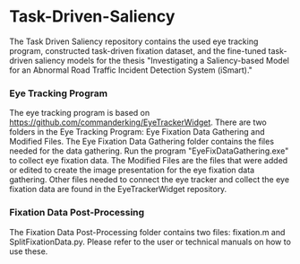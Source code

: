 # Task-Driven-Saliency
The Task Driven Saliency repository contains the used eye tracking program, constructed task-driven fixation dataset, and the fine-tuned task-driven saliency models for the thesis "Investigating a Saliency-based Model for an Abnormal Road Traffic Incident Detection System (iSmart)."

### Eye Tracking Program
The eye tracking program is based on https://github.com/commanderking/EyeTrackerWidget. There are two folders in the Eye Tracking Program: Eye Fixation Data Gathering and Modified Files. The Eye Fixation Data Gathering folder contains the files needed for the data gathering. Run the program "EyeFixDataGathering.exe" to collect eye fixation data. The Modified Files are the files that were added or edited to create the image presentation for the eye fixation data gathering. Other files needed to connect the eye tracker and collect the eye fixation data are found in the EyeTrackerWidget repository.

### Fixation Data Post-Processing
The Fixation Data Post-Processing folder contains two files: fixation.m and SplitFixationData.py. Please refer to the user or technical manuals on how to use these.
